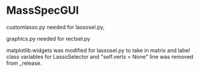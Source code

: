 # MassSpecGUI
customlasso.py needed for lassosel.py,

graphics.py needed for rectsel.py

matplotlib.widgets was modified for lassosel.py to take in matrix and label class variables for LassoSelector and "self.verts = None" line was removed from _release.

